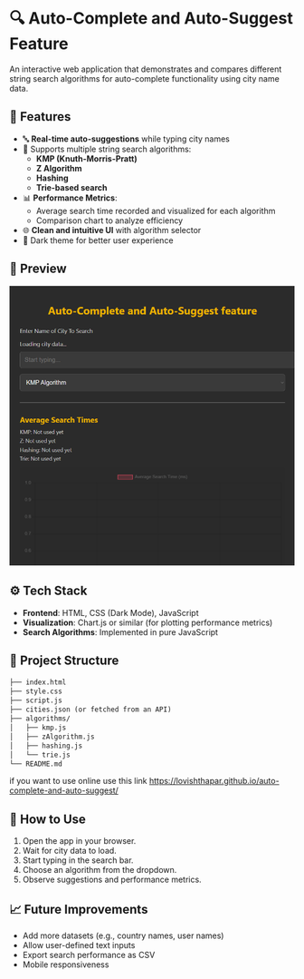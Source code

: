 
# 🔍 Auto-Complete and Auto-Suggest Feature

An interactive web application that demonstrates and compares different string search algorithms for auto-complete functionality using city name data.

## 🚀 Features

- 🔤 **Real-time auto-suggestions** while typing city names
- 🧠 Supports multiple string search algorithms:
  - **KMP (Knuth-Morris-Pratt)**
  - **Z Algorithm**
  - **Hashing**
  - **Trie-based search**
- 📊 **Performance Metrics**:
  - Average search time recorded and visualized for each algorithm
  - Comparison chart to analyze efficiency
- 🌐 **Clean and intuitive UI** with algorithm selector
- 🌙 Dark theme for better user experience

## 📸 Preview

![Auto-Complete and Auto-Suggest UI](./screenshot.png)

## ⚙️ Tech Stack

- **Frontend**: HTML, CSS (Dark Mode), JavaScript
- **Visualization**: Chart.js or similar (for plotting performance metrics)
- **Search Algorithms**: Implemented in pure JavaScript

## 📁 Project Structure

```
├── index.html
├── style.css
├── script.js
├── cities.json (or fetched from an API)
├── algorithms/
│   ├── kmp.js
│   ├── zAlgorithm.js
│   ├── hashing.js
│   └── trie.js
└── README.md
```
if you want to use online use this link
https://lovishthapar.github.io/auto-complete-and-auto-suggest/
## 🧪 How to Use

1. Open the app in your browser.
2. Wait for city data to load.
3. Start typing in the search bar.
4. Choose an algorithm from the dropdown.
5. Observe suggestions and performance metrics.

## 📈 Future Improvements

- Add more datasets (e.g., country names, user names)
- Allow user-defined text inputs
- Export search performance as CSV
- Mobile responsiveness
